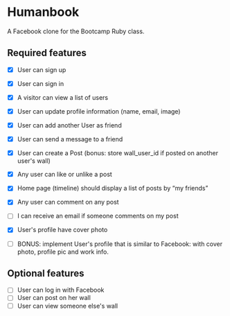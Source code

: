 # Humanbook

A Facebook clone for the Bootcamp Ruby class.


## Required features

- [x] User can sign up
- [x] User can sign in
- [x] A visitor can view a list of users
- [x] User can update profile information (name, email, image)
- [x] User can add another User as friend
- [x] User can send a message to a friend
- [x] User can create a Post (bonus: store wall_user_id if posted on another user's wall)
- [x] Any user can like or unlike a post
- [x] Home page (timeline) should display a list of posts by “my friends”
- [x] Any user can comment on any post
- [ ] I can receive an email if someone comments on my post
- [x] User's profile have cover photo
- [ ] BONUS: implement User's profile that is similar to Facebook: with cover photo, profile pic and work info.




## Optional features

- [ ] User can log in with Facebook
- [ ] User can post on her wall
- [ ] User can view someone else's wall
